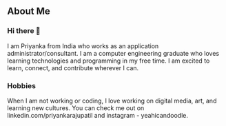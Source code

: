 ## About Me
### Hi there 👋

I am Priyanka from India who works as an application administrator/consultant. I am a computer engineering graduate who loves learning technologies and programming in my free time. I am excited to learn, connect, and contribute wherever I can. 

### Hobbies
When I am not working or coding, I love working on digital media, art, and learning new cultures. You can check me out on linkedin.com/priyankarajupatil and instagram - yeahicandoodle.

<!--
**pinkkoalas/pinkkoalas** is a ✨ _special_ ✨ repository because its `README.md` (this file) appears on your GitHub profile.

Here are some ideas to get you started:

- 🔭 I’m currently working on ...
- 🌱 I’m currently learning ...
- 👯 I’m looking to collaborate on ...
- 🤔 I’m looking for help with ...
- 💬 Ask me about ...
- 📫 How to reach me: ...
- 😄 Pronouns: ...
- ⚡ Fun fact: ...
-->
